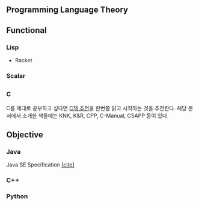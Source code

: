 ## Programming Language Theory


## Functional
### Lisp
* Racket
### Scalar

## 
### C
C를 제대로 공부하고 싶다면 [C책 추천](https://sunyzero.tistory.com/m/225)을 한번쯤 읽고 시작하는 것을 추천한다.
해당 문서에서 소개한 책들에는 KNK, K&R, CPP, C-Manual, CSAPP 등이 있다.

## Objective
### Java
Java SE Specification [[cite]](https://docs.oracle.com/javase/specs/index.html)
### C++

### Python

